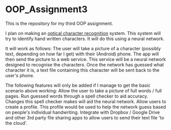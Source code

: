 # OOP_Assignment3
This is the repository for my third OOP assignment.

I plan on making an [optical character recognition](https://en.wikipedia.org/wiki/Optical_character_recognition) system.
This system will try to identify hand written characters. It will do this using a neural network.

It will work as follows:
The user will take a picture of a character (possibly text, depending on how far I get) with their (Android) phone.
The app will then send the picture to a web service.
This service will be a neural network designed to recognise the characters.
Once the network has guessed what character it is, a text file containing this character will be sent back to the user's phone.

The following features will only be added if I manage to get the basic scenario above working:
Allow the user to take a picture of full words / full pages.
Run guessed words through a spell checker to aid accuracy. Changes this spell checker makes will aid the neural network.
Allow users to create a profile. This profile would be used to help the network guess based on people's individual handwriting.
Integrate with Dropbox / Google Drive and other 3rd party file sharing apps to allow users to send their text file 'to the cloud'.
